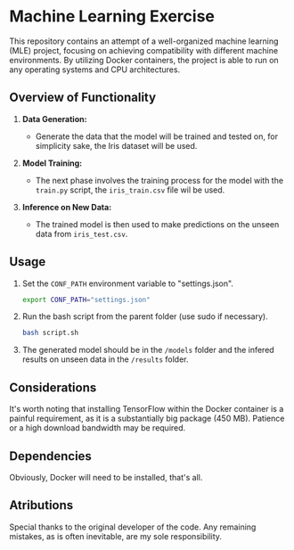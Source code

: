 # Machine Learning Exercise

This repository contains an attempt of a well-organized machine learning (MLE) project, focusing on achieving compatibility with different machine environments. By utilizing Docker containers, the project is able to run on any operating systems and CPU architectures.

## Overview of Functionality

1. **Data Generation:**
   - Generate the data that the model will be trained and tested on, for simplicity sake, the Iris dataset will be used.

2. **Model Training:**
   - The next phase involves the training process for the model with the `train.py` script, the `iris_train.csv` file wil be used.

3. **Inference on New Data:**
   - The trained model is then used to make predictions on the unseen data from `iris_test.csv`.

## Usage

1. Set the `CONF_PATH` environment variable to "settings.json".
   ```bash
   export CONF_PATH="settings.json"
   ```
2. Run the bash script from the parent folder (use sudo if necessary).
   ```bash
   bash script.sh
   ```
3. The generated model should be in the `/models` folder and the infered results on unseen data in the `/results` folder.

## Considerations

It's worth noting that installing TensorFlow within the Docker container is a painful requirement, as it is a substantially big package (450 MB). Patience or a high download bandwidth may be required.

## Dependencies

Obviously, Docker will need to be installed, that's all.

## Atributions

Special thanks to the original developer of the code. Any remaining mistakes, as is often inevitable, are my sole responsibility.